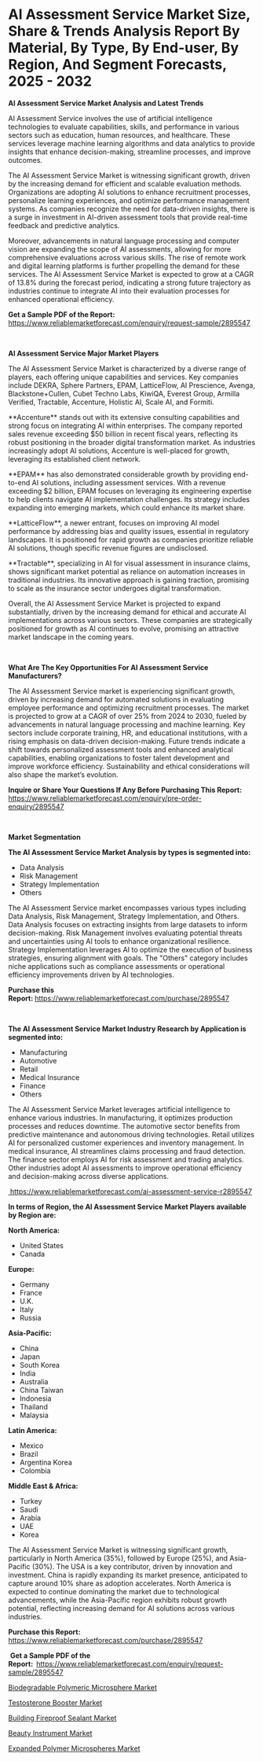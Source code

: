 <p><h1>AI Assessment Service Market Size, Share & Trends Analysis Report By Material, By Type, By End-user, By Region, And Segment Forecasts, 2025 - 2032</h1></p><p><strong>AI Assessment Service Market Analysis and Latest Trends</strong></p>
<p><p>AI Assessment Service involves the use of artificial intelligence technologies to evaluate capabilities, skills, and performance in various sectors such as education, human resources, and healthcare. These services leverage machine learning algorithms and data analytics to provide insights that enhance decision-making, streamline processes, and improve outcomes.</p><p>The AI Assessment Service Market is witnessing significant growth, driven by the increasing demand for efficient and scalable evaluation methods. Organizations are adopting AI solutions to enhance recruitment processes, personalize learning experiences, and optimize performance management systems. As companies recognize the need for data-driven insights, there is a surge in investment in AI-driven assessment tools that provide real-time feedback and predictive analytics.</p><p>Moreover, advancements in natural language processing and computer vision are expanding the scope of AI assessments, allowing for more comprehensive evaluations across various skills. The rise of remote work and digital learning platforms is further propelling the demand for these services. The AI Assessment Service Market is expected to grow at a CAGR of 13.8% during the forecast period, indicating a strong future trajectory as industries continue to integrate AI into their evaluation processes for enhanced operational efficiency.</p></p>
<p><strong>Get a Sample PDF of the Report:&nbsp;</strong> <a href="https://www.reliablemarketforecast.com/enquiry/request-sample/2895547?utm_campaign=1899&utm_medium=2&utm_source=Github&utm_content=ia&utm_term=15032025&utm_id=ai-assessment-service">https://www.reliablemarketforecast.com/enquiry/request-sample/2895547</a></p>
<p>&nbsp;</p>
<p><strong>AI Assessment Service Major Market Players</strong></p>
<p><p>The AI Assessment Service Market is characterized by a diverse range of players, each offering unique capabilities and services. Key companies include DEKRA, Sphere Partners, EPAM, LatticeFlow, AI Prescience, Avenga, Blackstone+Cullen, Cubet Techno Labs, KiwiQA, Everest Group, Armilla Verified, Tractable, Accenture, Holistic AI, Scale AI, and Formiti.</p><p>**Accenture** stands out with its extensive consulting capabilities and strong focus on integrating AI within enterprises. The company reported sales revenue exceeding $50 billion in recent fiscal years, reflecting its robust positioning in the broader digital transformation market. As industries increasingly adopt AI solutions, Accenture is well-placed for growth, leveraging its established client network.</p><p>**EPAM** has also demonstrated considerable growth by providing end-to-end AI solutions, including assessment services. With a revenue exceeding $2 billion, EPAM focuses on leveraging its engineering expertise to help clients navigate AI implementation challenges. Its strategy includes expanding into emerging markets, which could enhance its market share.</p><p>**LatticeFlow**, a newer entrant, focuses on improving AI model performance by addressing bias and quality issues, essential in regulatory landscapes. It is positioned for rapid growth as companies prioritize reliable AI solutions, though specific revenue figures are undisclosed.</p><p>**Tractable**, specializing in AI for visual assessment in insurance claims, shows significant market potential as reliance on automation increases in traditional industries. Its innovative approach is gaining traction, promising to scale as the insurance sector undergoes digital transformation.</p><p>Overall, the AI Assessment Service Market is projected to expand substantially, driven by the increasing demand for ethical and accurate AI implementations across various sectors. These companies are strategically positioned for growth as AI continues to evolve, promising an attractive market landscape in the coming years.</p></p>
<p>&nbsp;</p>
<p><strong>What Are The Key Opportunities For AI Assessment Service Manufacturers?</strong></p>
<p><p>The AI Assessment Service market is experiencing significant growth, driven by increasing demand for automated solutions in evaluating employee performance and optimizing recruitment processes. The market is projected to grow at a CAGR of over 25% from 2024 to 2030, fueled by advancements in natural language processing and machine learning. Key sectors include corporate training, HR, and educational institutions, with a rising emphasis on data-driven decision-making. Future trends indicate a shift towards personalized assessment tools and enhanced analytical capabilities, enabling organizations to foster talent development and improve workforce efficiency. Sustainability and ethical considerations will also shape the market’s evolution.</p></p>
<p><strong>Inquire or Share Your Questions If Any Before Purchasing This Report:</strong> <a href="https://www.reliablemarketforecast.com/enquiry/pre-order-enquiry/2895547?utm_campaign=1899&utm_medium=2&utm_source=Github&utm_content=ia&utm_term=15032025&utm_id=ai-assessment-service">https://www.reliablemarketforecast.com/enquiry/pre-order-enquiry/2895547</a></p>
<p>&nbsp;</p>
<p><strong>Market Segmentation</strong></p>
<p><strong>The AI Assessment Service Market Analysis by types is segmented into:</strong></p>
<p><ul><li>Data Analysis</li><li>Risk Management</li><li>Strategy Implementation</li><li>Others</li></ul></p>
<p><p>The AI Assessment Service market encompasses various types including Data Analysis, Risk Management, Strategy Implementation, and Others. Data Analysis focuses on extracting insights from large datasets to inform decision-making. Risk Management involves evaluating potential threats and uncertainties using AI tools to enhance organizational resilience. Strategy Implementation leverages AI to optimize the execution of business strategies, ensuring alignment with goals. The "Others" category includes niche applications such as compliance assessments or operational efficiency improvements driven by AI technologies.</p></p>
<p><strong>Purchase this Report:&nbsp;</strong><a href="https://www.reliablemarketforecast.com/purchase/2895547?utm_campaign=1899&utm_medium=2&utm_source=Github&utm_content=ia&utm_term=15032025&utm_id=ai-assessment-service">https://www.reliablemarketforecast.com/purchase/2895547</a></p>
<p>&nbsp;</p>
<p><strong>The AI Assessment Service Market Industry Research by Application is segmented into:</strong></p>
<p><ul><li>Manufacturing</li><li>Automotive</li><li>Retail</li><li>Medical Insurance</li><li>Finance</li><li>Others</li></ul></p>
<p><p>The AI Assessment Service Market leverages artificial intelligence to enhance various industries. In manufacturing, it optimizes production processes and reduces downtime. The automotive sector benefits from predictive maintenance and autonomous driving technologies. Retail utilizes AI for personalized customer experiences and inventory management. In medical insurance, AI streamlines claims processing and fraud detection. The finance sector employs AI for risk assessment and trading analytics. Other industries adopt AI assessments to improve operational efficiency and decision-making across diverse applications.</p></p>
<p><a href="https://www.reliablemarketforecast.com/ai-assessment-service-r2895547?utm_campaign=1899&utm_medium=2&utm_source=Github&utm_content=ia&utm_term=15032025&utm_id=ai-assessment-service">&nbsp;https://www.reliablemarketforecast.com/ai-assessment-service-r2895547</a></p>
<p><strong>In terms of Region, the AI Assessment Service Market Players available by Region are:</strong></p>
<p>
    <p> <strong> North America: </strong>
        <ul>
            <li>United States</li>
            <li>Canada</li>
        </ul>
        </p> 
    <p> <strong> Europe: </strong>
        <ul>
            <li>Germany</li>
            <li>France</li>
            <li>U.K.</li>
            <li>Italy</li>
            <li>Russia</li>
        </ul>
        </p> 
    <p> <strong> Asia-Pacific: </strong>
        <ul>
            <li>China</li>
            <li>Japan</li>
            <li>South Korea</li>
            <li>India</li>
            <li>Australia</li>
            <li>China Taiwan</li>
            <li>Indonesia</li>
            <li>Thailand</li>
            <li>Malaysia</li>
        </ul>
        </p> 
    <p> <strong> Latin America: </strong>
        <ul>
            <li>Mexico</li>
            <li>Brazil</li>
            <li>Argentina Korea</li>
            <li>Colombia</li>
        </ul>
        </p> 
    <p> <strong> Middle East & Africa: </strong>
        <ul>
            <li>Turkey</li>
            <li>Saudi</li>
            <li>Arabia</li>
            <li>UAE</li>
            <li>Korea</li>
        </ul>
    </p>
    </p>
<p><p>The AI Assessment Service Market is witnessing significant growth, particularly in North America (35%), followed by Europe (25%), and Asia-Pacific (30%). The USA is a key contributor, driven by innovation and investment. China is rapidly expanding its market presence, anticipated to capture around 10% share as adoption accelerates. North America is expected to continue dominating the market due to technological advancements, while the Asia-Pacific region exhibits robust growth potential, reflecting increasing demand for AI solutions across various industries.</p></p>
<p><strong>Purchase this Report: </strong><a href="https://www.reliablemarketforecast.com/purchase/2895547?utm_campaign=1899&utm_medium=2&utm_source=Github&utm_content=ia&utm_term=15032025&utm_id=ai-assessment-service">https://www.reliablemarketforecast.com/purchase/2895547</a></p>
<p>&nbsp;<strong>Get a Sample PDF of the Report:&nbsp;&nbsp;</strong><a href="https://www.reliablemarketforecast.com/enquiry/request-sample/2895547?utm_campaign=1899&utm_medium=2&utm_source=Github&utm_content=ia&utm_term=15032025&utm_id=ai-assessment-service">https://www.reliablemarketforecast.com/enquiry/request-sample/2895547</a></p>
<p><strong></strong></p>
<p><p><a href="https://github.com/sitarzerpa3d/Market-Research-Report-List-1/blob/main/biodegradable-polymeric-microsphere-market.md?utm_campaign=1899&utm_medium=2&utm_source=Github&utm_content=ia&utm_term=15032025&utm_id=ai-assessment-service">Biodegradable Polymeric Microsphere Market</a></p><p><a href="https://github.com/yenagmah/Market-Research-Report-List-1/blob/main/testosterone-booster-market.md?utm_campaign=1899&utm_medium=2&utm_source=Github&utm_content=ia&utm_term=15032025&utm_id=ai-assessment-service">Testosterone Booster Market</a></p><p><a href="https://github.com/kevoncesya4j/Market-Research-Report-List-1/blob/main/building-fireproof-sealant-market.md?utm_campaign=1899&utm_medium=2&utm_source=Github&utm_content=ia&utm_term=15032025&utm_id=ai-assessment-service">Building Fireproof Sealant Market</a></p><p><a href="https://github.com/ziringebrur1/Market-Research-Report-List-1/blob/main/beauty-instrument-market.md?utm_campaign=1899&utm_medium=2&utm_source=Github&utm_content=ia&utm_term=15032025&utm_id=ai-assessment-service">Beauty Instrument Market</a></p><p><a href="https://github.com/rentzszaszjn/Market-Research-Report-List-1/blob/main/expanded-polymer-microspheres-market.md?utm_campaign=1899&utm_medium=2&utm_source=Github&utm_content=ia&utm_term=15032025&utm_id=ai-assessment-service">Expanded Polymer Microspheres Market</a></p></p>